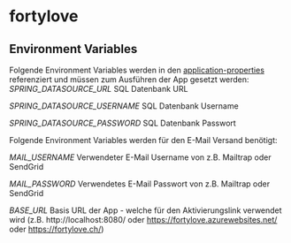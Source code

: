 # fortylove

## Environment Variables
Folgende Environment Variables werden in den [application-properties](src/main/resources/application.properties) referenziert und müssen zum Ausführen der App gesetzt werden:
*SPRING_DATASOURCE_URL*
SQL Datenbank URL

*SPRING_DATASOURCE_USERNAME*
SQL Datenbank Username

*SPRING_DATASOURCE_PASSWORD*
SQL Datenbank Passwort

Folgende Environment Variables werden für den E-Mail Versand benötigt:

*MAIL_USERNAME*
Verwendeter E-Mail Username von z.B. Mailtrap oder SendGrid

*MAIL_PASSWORD*
Verwendetes E-Mail Passwort von z.B. Mailtrap oder SendGrid

*BASE_URL*
Basis URL der App - welche für den Aktivierungslink verwendet wird (z.B. http://localhost:8080/ oder https://fortylove.azurewebsites.net/ oder https://fortylove.ch/)
